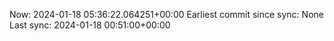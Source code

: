 Now: 2024-01-18 05:36:22.064251+00:00 Earliest commit since sync: None Last sync: 2024-01-18 00:51:00+00:00
